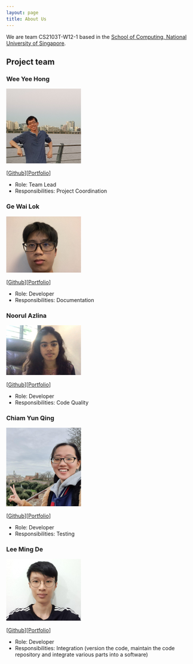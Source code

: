 ```yaml
---
layout: page
title: About Us
---
```


We are team CS2103T-W12-1 based in the [School of Computing, National University of Singapore](http://www.comp.nus.edu.sg).

## Project team

### Wee Yee Hong

<img src="images/w-yeehong.png" width="200px">

[[Github](https://github.com/w-yeehong)][[Portfolio](team/w-yeehong.md)]

* Role: Team Lead
* Responsibilities: Project Coordination

### Ge Wai Lok

<img src="images/raymondge.png" width="200px">

[[Github](http://github.com/raymondge)][[Portfolio](team/raymondge.md)]

* Role: Developer
* Responsibilities: Documentation

### Noorul Azlina

<img src="images/itssodium.png" width="200px">

[[Github](http://github.com/itssodium)][[Portfolio](team/itssodium.md)]

* Role: Developer
* Responsibilities: Code Quality

### Chiam Yun Qing

<img src="images/chiamyunqing.png" width="200px">

[[Github](https://github.com/chiamyunqing)][[Portfolio](team/chiamyunqing.md)]

* Role: Developer
* Responsibilities: Testing

### Lee Ming De

<img src="images/leemingde.png" width="200px">

[[Github](http://github.com/LeeMingDe)][[Portfolio](team/leemingde.md)]

* Role: Developer
* Responsibilities: Integration (version the code, maintain the code repository and integrate various parts into a software)
